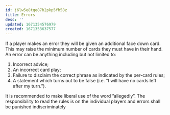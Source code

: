 ```yaml
---
id: j6lw5e8tqe87b2pkp5fh58z
title: Errors
desc: ''
updated: 1671354576979
created: 1671353637577
---
```

If a player makes an error they will be given an additional face down card. This may
raise the minimum number of cards they must have in their hand.
An error can be anything including but not limited to:
1. Incorrect advice;
2. An incorrect card play;
3. Failure to disclaim the correct phrase as indicated by the per-card rules;
4. A statement which turns out to be false (i.e. ”I will have no cards left after my
turn.”).

It is recommended to make liberal use of the word ”allegedly”.
The responsibility to read the rules is on the individual players and errors shall be
punished indiscriminately